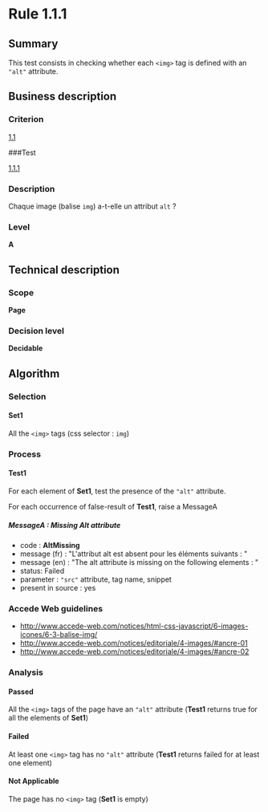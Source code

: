 # Rule 1.1.1

## Summary

This test consists in checking whether each `<img>` tag is defined with an `"alt"` attribute.

## Business description

### Criterion

[1.1](http://references.modernisation.gouv.fr/rgaa/criteres.html#crit-1-1)

###Test

[1.1.1](http://references.modernisation.gouv.fr/rgaa/criteres.html#test-1-1-1)

### Description

Chaque image (balise `img`) a-t-elle un attribut `alt` ?

### Level

**A**

## Technical description

### Scope

**Page**

### Decision level

**Decidable**

## Algorithm

### Selection

#### Set1

All the `<img>` tags (css selector : `img`)

### Process

#### Test1

For each element of **Set1**, test the presence of the `"alt"` attribute.

For each occurrence of false-result of **Test1**, raise a MessageA

##### MessageA : Missing Alt attribute

-    code : **AltMissing** 
- 	 message (fr) : "L'attribut alt est absent pour les éléments suivants : "
- 	 message (en) : "The alt attribute is missing on the following elements : "
-    status: Failed
-    parameter : `"src"` attribute, tag name, snippet
-    present in source : yes

### Accede Web guidelines

 * http://www.accede-web.com/notices/html-css-javascript/6-images-icones/6-3-balise-img/
 * http://www.accede-web.com/notices/editoriale/4-images/#ancre-01
 * http://www.accede-web.com/notices/editoriale/4-images/#ancre-02

### Analysis

#### Passed

All the `<img>` tags of the page have an `"alt"` attribute (**Test1** returns true for all the elements of **Set1**)

#### Failed

At least one `<img>` tag has no `"alt"` attribute (**Test1** returns failed for at least one element)

#### Not Applicable

The page has no `<img>` tag (**Set1** is empty)
